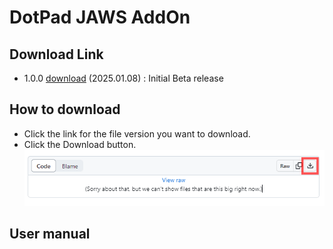 # DotPad JAWS AddOn

## Download Link
- 1.0.0 <a href="jaws-dotpad-1.0.0-beta.zip">download</a> (2025.01.08) : Initial Beta release

## How to download
 - Click the link for the file version you want to download.  
 - Click the Download button.  
   <img src="images/download.gif" alt="How to download">

## User manual
  